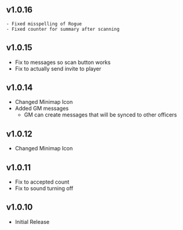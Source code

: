 ## v1.0.16
    - Fixed misspelling of Rogue
    - Fixed counter for summary after scanning

## v1.0.15
* Fix to messages so scan button works
* Fix to actually send invite to player

## v1.0.14
* Changed Minimap Icon
* Added GM messages
    - GM can create messages that will be synced to other officers

## v1.0.12
* Changed Minimap Icon

## v1.0.11
* Fix to accepted count
* Fix to sound turning off

## v1.0.10
* Initial Release
